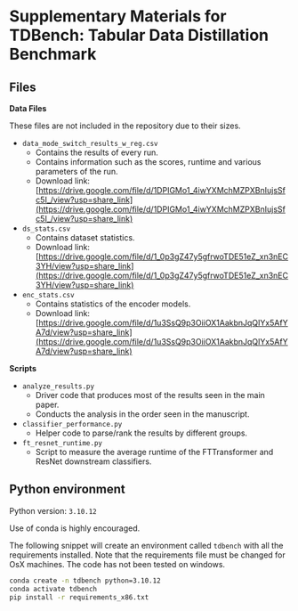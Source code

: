 # Supplementary Materials for TDBench: Tabular Data Distillation Benchmark

## Files

**Data Files**

These files are not included in the repository due to their sizes.

- `data_mode_switch_results_w_reg.csv`
  - Contains the results of every run.
  - Contains information such as the scores, runtime and various parameters of the run.
  - Download link: [https://drive.google.com/file/d/1DPIGMo1_4iwYXMchMZPXBnIujsSfc5I_/view?usp=share_link](https://drive.google.com/file/d/1DPIGMo1_4iwYXMchMZPXBnIujsSfc5I_/view?usp=share_link)
- `ds_stats.csv`
  - Contains dataset statistics.
  - Download link: [https://drive.google.com/file/d/1_0p3gZ47y5gfrwoTDE51eZ_xn3nEC3YH/view?usp=share_link](https://drive.google.com/file/d/1_0p3gZ47y5gfrwoTDE51eZ_xn3nEC3YH/view?usp=share_link)
- `enc_stats.csv`
  - Contains statistics of the encoder models.
  - Download link: [https://drive.google.com/file/d/1u3SsQ9p3OiiOX1AakbnJqQIYx5AfYA7d/view?usp=share_link](https://drive.google.com/file/d/1u3SsQ9p3OiiOX1AakbnJqQIYx5AfYA7d/view?usp=share_link)


**Scripts**

- `analyze_results.py`
  - Driver code that produces most of the results seen in the main paper.
  - Conducts the analysis in the order seen in the manuscript.
- `classifier_performance.py`
  - Helper code to parse/rank the results by different groups.
- `ft_resnet_runtime.py`
  - Script to measure the average runtime of the FTTransformer and ResNet downstream classifiers.


## Python environment

Python version: `3.10.12`

Use of conda is highly encouraged.

The following snippet will create an environment called `tdbench` with all the requirements installed.
Note that the requirements file must be changed for OsX machines.
The code has not been tested on windows.

```bash
conda create -n tdbench python=3.10.12
conda activate tdbench
pip install -r requirements_x86.txt
```

